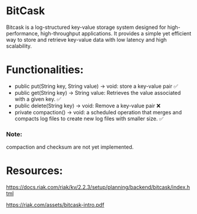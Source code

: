# BitCask
Bitcask is a log-structured key-value storage system designed for high-performance, high-throughput applications. It provides a simple yet efficient way to store and retrieve key-value data with low latency and high scalability.

# Functionalities:
- public put(String key, String value) -> void: store a key-value pair ✅
- public get(String key) -> String value: Retrieves the value associated with a given key. ✅
- public delete(String key) -> void: Remove a key-value pair ❌
- private compaction() -> void: a scheduled operation that merges and compacts log files to create new log files with smaller size. ✅

### Note: 
compaction and checksum are not yet implemented. 
# Resources:
https://docs.riak.com/riak/kv/2.2.3/setup/planning/backend/bitcask/index.html 

https://riak.com/assets/bitcask-intro.pdf
